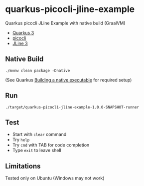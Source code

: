 # quarkus-picocli-jline-example
Quarkus picocli JLine Example with native build (GraalVM)

- [Quarkus 3](https://quarkus.io/blog/road-to-quarkus-3/)
- [picocli](https://picocli.info/)
- [JLine 3](https://github.com/jline/jline3)

## Native Build
```
./mvnw clean package -Dnative
```
(See Quarkus [Building a native executable](https://quarkus.io/guides/building-native-image#prerequisites) for required setup)

## Run
```
./target/quarkus-picocli-jline-example-1.0.0-SNAPSHOT-runner
```

## Test
- Start with `clear` command
- Try `help`
- Try `cmd` with TAB for code completion
- Type `exit` to leave shell

## Limitations
Tested only on Ubuntu (Windows may not work)
